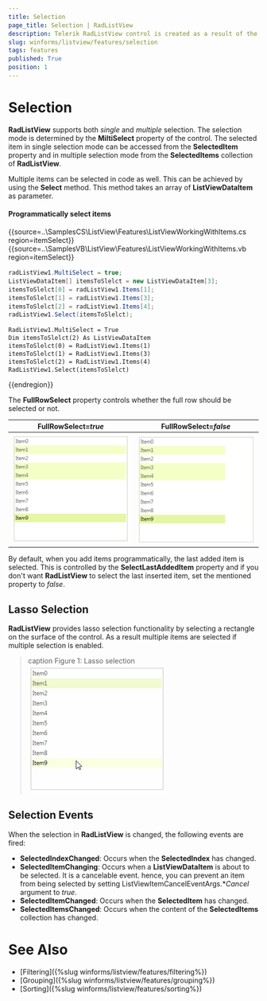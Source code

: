 ```yaml
---
title: Selection
page_title: Selection | RadListView
description: Telerik RadListView control is created as a result of the concord of the powerful data layer used by RadGridView and RadListControl, together with the outstanding Telerik Presentation Framework.
slug: winforms/listview/features/selection
tags: features
published: True
position: 1 
---
```


# Selection

**RadListView** supports both *single* and *multiple* selection. The selection mode is determined by the **MiltiSelect** property of the control. The selected item in single selection mode can be accessed from the **SelectedItem** property and in multiple selection mode from the **SelectedItems** collection of **RadListView**.

Multiple items can be selected in code as well. This can be achieved by using the **Select** method. This method takes an array of **ListViewDataItem** as parameter.

#### Programmatically select items

{{source=..\SamplesCS\ListView\Features\ListViewWorkingWithItems.cs region=itemSelect}} 
{{source=..\SamplesVB\ListView\Features\ListViewWorkingWithItems.vb region=itemSelect}} 

````C#
radListView1.MultiSelect = true;
ListViewDataItem[] itemsToSlelct = new ListViewDataItem[3];
itemsToSlelct[0] = radListView1.Items[1];
itemsToSlelct[1] = radListView1.Items[3];
itemsToSlelct[2] = radListView1.Items[4];
radListView1.Select(itemsToSlelct);

````
````VB.NET
RadListView1.MultiSelect = True
Dim itemsToSlelct(2) As ListViewDataItem
itemsToSlelct(0) = RadListView1.Items(1)
itemsToSlelct(1) = RadListView1.Items(3)
itemsToSlelct(2) = RadListView1.Items(4)
RadListView1.Select(itemsToSlelct)

````

{{endregion}} 

The **FullRowSelect** property controls whether the full row should be selected or not.

|FullRowSelect=*true*|FullRowSelect=*false*|
|----|----|
|![listview-features-selection](images/listview-features-selection001.png)|![listview-features-selection](images/listview-features-selection002.png)|

By default, when you add items programmatically, the last added item is selected. This is controlled by the **SelectLastAddedItem** property and if you don't want **RadListView** to select the last inserted item, set the mentioned property to *false*.

## Lasso Selection

**RadListView** provides lasso selection functionality by selecting a rectangle on the surface of the control. As a result multiple items are selected if multiple selection is enabled. 

>caption Figure 1: Lasso selection
![listview-features-selection](images/listview-features-selection003.gif)

## Selection Events

When the selection in **RadListView** is changed, the following events are fired:

* **SelectedIndexChanged**: Occurs when the **SelectedIndex** has changed.
* **SelectedItemChanging**: Occurs when a **ListViewDataItem** is about to be selected. It is a cancelable event. hence, you can prevent an item from being selected by setting ListViewItemCancelEventArgs.**Cancel* argument to *true*.
* **SelectedItemChanged**: Occurs when the **SelectedItem** has changed.
* **SelectedItemsChanged**: Occurs when the content of the **SelectedItems** collection has changed.
        
# See Also

* [Filtering]({%slug winforms/listview/features/filtering%})	
* [Grouping]({%slug winforms/listview/features/grouping%})	
* [Sorting]({%slug winforms/listview/features/sorting%})
